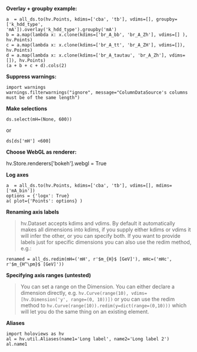 **Overlay + groupby example:**

~~~~
a  = all_ds.to(hv.Points, kdims=['cba', 'tb'], vdims=[], groupby=['k_hdd_type',
'mA']).overlay('k_hdd_type').groupby('mA')
b = a.map(lambda x: x.clone(kdims=['br_A_bb', 'br_A_Zh'], vdims=[] ), hv.Points)
c = a.map(lambda x: x.clone(kdims=['br_A_tt', 'br_A_ZH'], vdims=[]), hv.Points)
d = a.map(lambda x: x.clone(kdims=['br_A_tautau', 'br_A_Zh'], vdims=[]), hv.Points)
(a + b + c + d).cols(2)
~~~~

**Suppress warnings:**

~~~~
import warnings
warnings.filterwarnings("ignore", message="ColumnDataSource's columns must be of the same length")
~~~~


**Make selections**

`ds.select(mH=(None, 600))`

or

`ds[ds['mH'] <600]`

**Choose WebGL as renderer:**

hv.Store.renderers['bokeh'].webgl = True

**Log axes**

~~~~
a  = all_ds.to(hv.Points, kdims=['cba', 'tb'], vdims=[], mdims=['mA_bin'])
options = {'logx': True}
a( plot={'Points': options} )
~~~~

**Renaming axis labels**

> hv.Dataset accepts kdims and vdims. By default it automatically makes all dimensions into
kdims, if you supply either kdims or vdims it will infer the other, or you can specify both. If you
want to provide labels just for specific dimensions you can also use the redim method, e.g.:

~~~~
renamed = all_ds.redim(mH=('mH', r'$m_{H}$ [GeV]'), mHc=('mHc', r'$m_{H^\pm}$ [GeV]'))
~~~~

**Specifying axis ranges (untested)**

> You can set a range on the Dimension. You can either declare a dimension directly, e.g.
`hv.Curve(range(10), vdims=[hv.Dimension('y', range=(0, 10))])` or you can use the redim method to
`hv.Curve(range(10)).redim(y=dict(range=(0,10)))` which will let you do the same thing on an existing
element.


**Aliases**

~~~~
import holoviews as hv
al = hv.util.Aliases(name1='Long label', name2='Long label 2')
al.name1
~~~~

